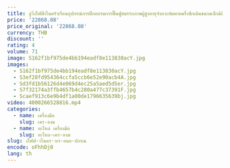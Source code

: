 ```yaml
---
title: ลู่วิ่งไฟฟ้าในครัวเรือนอุปกรณ์การฝึกอบรมการฟื้นฟูสมรรถภาพผู้สูงอายุจังหวะอัมพาตครึ่งซีกเดินขนาดเล็กมินิลู่วิ่ง
price: '22868.08'
price_original: '22868.08'
currency: THB
discount: ''
rating: 4
volume: 71
image: S162f1bf975de4bb194eadf8e113830acY.jpg
images:
  - S162f1bf975de4bb194eadf8e113830acY.jpg
  - S3ef28fd954364ccfa5ccb6e52e90acb4A.jpg
  - Sd3fd1b56126d4e069d4ec25a5aed5d5er.jpg
  - S7f32174a3ffb4657b4c280a477c37391F.jpg
  - Scaef913c6e9b4df1a00de1796635639bj.jpg
video: 4000266528816.mp4
categories:
  - name: เครื่องมือ
    slug: เคร-องม
  - name: อะไหล่ เครื่องมือ
    slug: อะไหล-เคร-องม
slug: งไฟฟ-าในคร-วเร-อนอ-ปกรณ
encode: oFhhDj0
lang: th
---
```

  